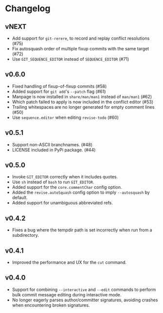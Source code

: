 # Changelog

## vNEXT

* Add support for `git-rerere`, to record and replay conflict resolutions (#75)
* Fix autosquash order of multiple fixup commits with the same target (#72)
* Use `GIT_SEQUENCE_EDITOR` instead of `SEQUENCE_EDITOR` (#71)

## v0.6.0

* Fixed handling of fixup-of-fixup commits (#58)
* Added support for `git add`'s `--patch` flag (#61)
* Manpage is now installed in `share/man/man1` instead of `man/man1` (#62)
* Which patch failed to apply is now included in the conflict editor (#53)
* Trailing whitespaces are no longer generated for empty comment lines (#50)
* Use `sequence.editor` when editing `revise-todo` (#60)

## v0.5.1

* Support non-ASCII branchnames. (#48)
* LICENSE included in PyPi package. (#44)

## v0.5.0

* Invoke `GIT_EDITOR` correctly when it includes quotes.
* Use `sh` instead of `bash` to run `GIT_EDITOR`.
* Added support for the `core.commentChar` config option.
* Added the `revise.autoSquash` config option to imply `--autosquash` by
  default.
* Added support for unambiguous abbreviated refs.

## v0.4.2

* Fixes a bug where the tempdir path is set incorrectly when run from a
  subdirectory.

## v0.4.1

* Improved the performance and UX for the `cut` command.

## v0.4.0

* Support for combining `--interactive` and `--edit` commands to perform bulk
  commit message editing during interactive mode.
* No longer eagerly parses author/committer signatures, avoiding crashes when
  encountering broken signatures.
